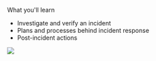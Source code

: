 What you'll learn
- Investigate and verify an incident
- Plans and processes behind incident response
- Post-incident actions

![](https://i.imgur.com/TZ3T0wV.png)
